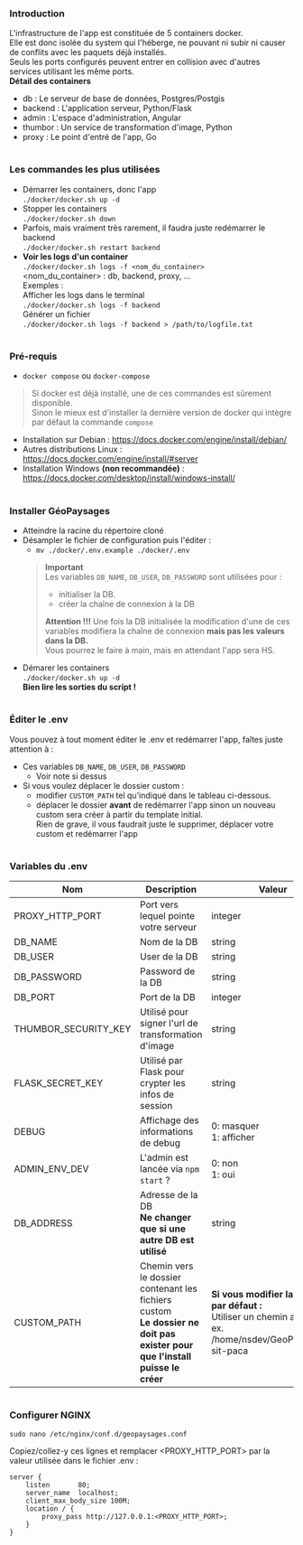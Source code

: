 ### Introduction
L'infrastructure de l'app est constituée de 5 containers docker.  
Elle est donc isolée du system qui l'héberge, ne pouvant ni subir ni causer de conflits avec les paquets déjà installés.  
Seuls les ports configurés peuvent entrer en collision avec d'autres services utilisant les même ports.  
**Détail des containers**  
- db : Le serveur de base de données, Postgres/Postgis
- backend : L'application serveur, Python/Flask
- admin : L'espace d'administration, Angular
- thumbor : Un service de transformation d'image, Python
- proxy : Le point d'entré de l'app, Go

#
### Les commandes les plus utilisées
- Démarrer les containers, donc l'app  
  `./docker/docker.sh up -d`
- Stopper les containers  
  `./docker/docker.sh down`
- Parfois, mais vraiment très rarement, il faudra juste redémarrer le backend    
  `./docker/docker.sh restart backend`   
- **Voir les logs d'un container**  
  `./docker/docker.sh logs -f <nom_du_container>`  
  <nom_du_container> : db, backend, proxy, ...  
  Exemples :  
  Afficher les logs dans le terminal  
  `./docker/docker.sh logs -f backend`  
  Générer un fichier  
  `./docker/docker.sh logs -f backend > /path/to/logfile.txt`

#
### Pré-requis
- `docker compose` ou `docker-compose`  
> Si docker est déjà installé, une de ces commandes est sûrement disponible.  
> Sinon le mieux est d'installer la dernière version de docker qui intègre par défaut la commande `compose`
- Installation sur Debian : https://docs.docker.com/engine/install/debian/
- Autres distributions Linux : https://docs.docker.com/engine/install/#server
- Installation Windows **(non recommandée)** : https://docs.docker.com/desktop/install/windows-install/

#
### Installer GéoPaysages
- Atteindre la racine du répertoire cloné
- Désampler le fichier de configuration puis l'éditer :
  - `mv ./docker/.env.example ./docker/.env`  
  >**Important**  
  >Les variables `DB_NAME`, `DB_USER`, `DB_PASSWORD` sont utilisées pour :
  >  - initialiser la DB.
  >  - créer la chaîne de connexion à la DB  
  >
  >**Attention !!!** Une fois la DB initialisée la modification d'une de ces variables modifiera la chaîne de connexion **mais pas les valeurs dans la DB.**  
  >Vous pourrez le faire à main, mais en attendant l'app sera HS.
- Démarer les containers  
  `./docker/docker.sh up -d`  
  **Bien lire les sorties du script !**

#
### Éditer le .env
Vous pouvez à tout moment éditer le .env et redémarrer l'app, faîtes juste attention à :   
- Ces variables `DB_NAME`, `DB_USER`, `DB_PASSWORD`  
  - Voir note si dessus
- Si vous voulez déplacer le dossier custom :  
  - modifier `CUSTOM_PATH` tel qu'indiqué dans le tableau ci-dessous.
  - déplacer le dossier **avant** de redémarrer l'app sinon un nouveau custom sera créer à partir du template initial.  
  Rien de grave, il vous faudrait juste le supprimer, déplacer votre custom et redémarrer l'app

#
### Variables du .env
| Nom | Description | Valeur |
| ------ | ------ | ------ |
| PROXY_HTTP_PORT | Port vers lequel pointe votre serveur | integer |
| DB_NAME | Nom de la DB | string |
| DB_USER | User de la DB | string |
| DB_PASSWORD | Password de la DB | string |
| DB_PORT | Port de la DB | integer |
| THUMBOR_SECURITY_KEY | Utilisé pour signer l'url de transformation d'image | string |
| FLASK_SECRET_KEY | Utilisé par Flask pour crypter les infos de session | string |
| DEBUG | Affichage des informations de debug  | 0: masquer<br>1: afficher |
| ADMIN_ENV_DEV | L'admin est lancée via `npm start` ? | 0: non<br>1: oui |
| DB_ADDRESS | Adresse de la DB<br>**Ne changer que si une autre DB est utilisé** | string |
| CUSTOM_PATH | Chemin vers le dossier contenant les fichiers custom<br>**Le dossier ne doit pas exister pour que l'install puisse le créer** | **Si vous modifier la valeur par défaut :**<br>Utiliser un chemin absolu<br>ex. /home/nsdev/GeoPaysages-sit-paca |

#
### Configurer NGINX

    sudo nano /etc/nginx/conf.d/geopaysages.conf

Copiez/collez-y ces lignes et remplacer <PROXY_HTTP_PORT> par la valeur utilisée dans le fichier .env :

    server {
        listen       80;
        server_name  localhost;
        client_max_body_size 100M;
        location / {
            proxy_pass http://127.0.0.1:<PROXY_HTTP_PORT>;
        }
    }

